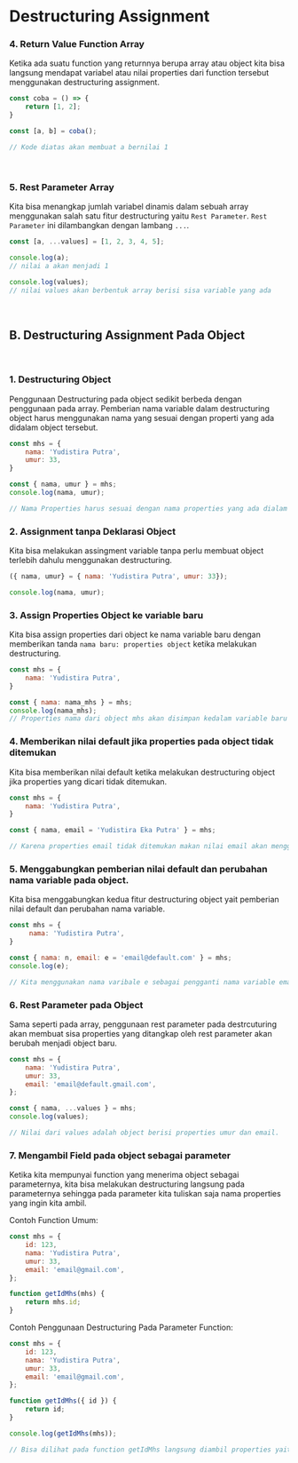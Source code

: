 # Destructuring Assignment

### 4. Return Value Function Array

Ketika ada suatu function yang returnnya berupa array atau object kita bisa langsung mendapat variabel atau nilai properties dari function tersebut menggunakan destructuring assignment.

```js
const coba = () => {
    return [1, 2];
}

const [a, b] = coba();

// Kode diatas akan membuat a bernilai 1
```
<br />

### 5. Rest Parameter Array

Kita bisa menangkap jumlah variabel dinamis dalam sebuah array menggunakan salah satu fitur destructuring yaitu `Rest Parameter`. `Rest Parameter` ini dilambangkan dengan lambang `...`.

```js
const [a, ...values] = [1, 2, 3, 4, 5];

console.log(a);
// nilai a akan menjadi 1

console.log(values);
// nilai values akan berbentuk array berisi sisa variable yang ada 
```
<br />

## B. Destructuring Assignment Pada Object
<br />

### 1. Destructuring Object

Penggunaan Destructuring pada object sedikit berbeda dengan penggunaan pada array. Pemberian nama variable dalam destructuring object harus menggunakan nama yang sesuai dengan properti yang ada didalam object tersebut.

```js
const mhs = {
    nama: 'Yudistira Putra',
    umur: 33,
}

const { nama, umur } = mhs;
console.log(nama, umur);

// Nama Properties harus sesuai dengan nama properties yang ada dialam objectnya
```

### 2. Assignment tanpa Deklarasi Object

Kita bisa melakukan assingment variable tanpa perlu membuat object terlebih dahulu menggunakan destructuring.

```js
({ nama, umur} = { nama: 'Yudistira Putra', umur: 33});

console.log(nama, umur);
```

### 3. Assign Properties Object ke variable baru

Kita bisa assign properties dari object ke nama variable baru dengan memberikan tanda `nama baru: properties object` ketika melakukan destructuring.

```js
const mhs = {
    nama: 'Yudistira Putra',
}

const { nama: nama_mhs } = mhs;
console.log(nama_mhs);
// Properties nama dari object mhs akan disimpan kedalam variable baru bernama nama_mhs.
```

### 4. Memberikan nilai default jika properties pada object tidak ditemukan

Kita bisa memberikan nilai default ketika melakukan destructuring object jika properties yang dicari tidak ditemukan.

```js
const mhs = {
    nama: 'Yudistira Putra',
}

const { nama, email = 'Yudistira Eka Putra' } = mhs;

// Karena properties email tidak ditemukan makan nilai email akan menggunakan nilai default sesuai yang telah diberikan.
```

### 5. Menggabungkan pemberian nilai default dan perubahan nama variable pada object.

Kita bisa menggabungkan kedua fitur destructuring object yait pemberian nilai default dan perubahan nama variable.

```js
const mhs = {
     nama: 'Yudistira Putra',
}

const { nama: n, email: e = 'email@default.com' } = mhs;
console.log(e);

// Kita menggunakan nama varibale e sebagai pengganti nama variable email dan kita gunakan nilai default dikarenakan object mahasiswa tidak memiliki properties email.
```

### 6. Rest Parameter pada Object  

Sama seperti pada array, penggunaan rest parameter pada destrcuturing akan membuat sisa properties yang ditangkap oleh rest parameter akan berubah menjadi object baru.

```js
const mhs = {
    nama: 'Yudistira Putra',
    umur: 33,
    email: 'email@default.gmail.com',
};

const { nama, ...values } = mhs;
console.log(values);

// Nilai dari values adalah object berisi properties umur dan email.
```

### 7. Mengambil Field pada object sebagai parameter
Ketika kita mempunyai function yang menerima object sebagai parameternya, kita bisa melakukan destructuring langsung pada parameternya sehingga pada parameter kita tuliskan saja nama properties yang ingin kita ambil.

Contoh Function Umum:
```js
const mhs = {
    id: 123,
    nama: 'Yudistira Putra',
    umur: 33,
    email: 'email@gmail.com',
};

function getIdMhs(mhs) {
    return mhs.id;
}
```

Contoh Penggunaan Destructuring Pada Parameter Function:

```js
const mhs = {
    id: 123,
    nama: 'Yudistira Putra',
    umur: 33,
    email: 'email@gmail.com',
};

function getIdMhs({ id }) {
    return id;
}

console.log(getIdMhs(mhs));

// Bisa dilihat pada function getIdMhs langsung diambil properties yaitu id. Tetapi tetap function tersebut akan menerima object sebagai parameternya
```